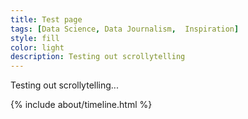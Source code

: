 ```yaml
---
title: Test page
tags: [Data Science, Data Journalism,  Inspiration]
style: fill
color: light
description: Testing out scrollytelling
---
```


Testing out scrollytelling...

<div class="row">
{% include about/timeline.html %}
</div>
